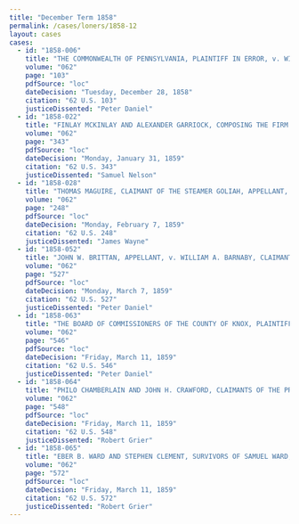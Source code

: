 ```yaml
---
title: "December Term 1858"
permalink: /cases/loners/1858-12
layout: cases
cases:
  - id: "1858-006"
    title: "THE COMMONWEALTH OF PENNSYLVANIA, PLAINTIFF IN ERROR, v. WILLIAM RAVENEL, EXECUTOR OF ELIZA KOHNE, DECEASED"
    volume: "062"
    page: "103"
    pdfSource: "loc"
    dateDecision: "Tuesday, December 28, 1858"
    citation: "62 U.S. 103"
    justiceDissented: "Peter Daniel"
  - id: "1858-022"
    title: "FINLAY MCKINLAY AND ALEXANDER GARRIOCK, COMPOSING THE FIRM OF MCKINLAY, GARRIOCK, & CO., APPELLANTS, v. WILLIAM MORRISH, MASTER AND CLAIMANT OF THE SHIP PONS AELII, ON BEHALF OF ROBERT AND EDWARD FORMBY, OWNERS OF SAID SHIP"
    volume: "062"
    page: "343"
    pdfSource: "loc"
    dateDecision: "Monday, January 31, 1859"
    citation: "62 U.S. 343"
    justiceDissented: "Samuel Nelson"
  - id: "1858-028"
    title: "THOMAS MAGUIRE, CLAIMANT OF THE STEAMER GOLIAH, APPELLANT, v. STEPHEN CARD, LIBELLANT"
    volume: "062"
    page: "248"
    pdfSource: "loc"
    dateDecision: "Monday, February 7, 1859"
    citation: "62 U.S. 248"
    justiceDissented: "James Wayne"
  - id: "1858-052"
    title: "JOHN W. BRITTAN, APPELLANT, v. WILLIAM A. BARNABY, CLAIMANT OF THE SHIP ALBONI"
    volume: "062"
    page: "527"
    pdfSource: "loc"
    dateDecision: "Monday, March 7, 1859"
    citation: "62 U.S. 527"
    justiceDissented: "Peter Daniel"
  - id: "1858-063"
    title: "THE BOARD OF COMMISSIONERS OF THE COUNTY OF KNOX, PLAINTIFFS IN ERROR, v. DAVID C. WALLACE"
    volume: "062"
    page: "546"
    pdfSource: "loc"
    dateDecision: "Friday, March 11, 1859"
    citation: "62 U.S. 546"
    justiceDissented: "Peter Daniel"
  - id: "1858-064"
    title: "PHILO CHAMBERLAIN AND JOHN H. CRAWFORD, CLAIMANTS OF THE PROPELLER OGDENSBURGH, APPELLANTS, v. EBER B. WARD AND STEPHEN CLEMENT, SURVIVORS OF SAMUEL WARD DECEASED"
    volume: "062"
    page: "548"
    pdfSource: "loc"
    dateDecision: "Friday, March 11, 1859"
    citation: "62 U.S. 548"
    justiceDissented: "Robert Grier"
  - id: "1858-065"
    title: "EBER B. WARD AND STEPHEN CLEMENT, SURVIVORS OF SAMUEL WARD, DECEASED, APPELLANTS, v. PHILO CHAMBERLAIN AND JOHN H. CRAWFORD, CLAIMANTS OF THE PROPELLER OGDENSBURGH"
    volume: "062"
    page: "572"
    pdfSource: "loc"
    dateDecision: "Friday, March 11, 1859"
    citation: "62 U.S. 572"
    justiceDissented: "Robert Grier"
---
```

